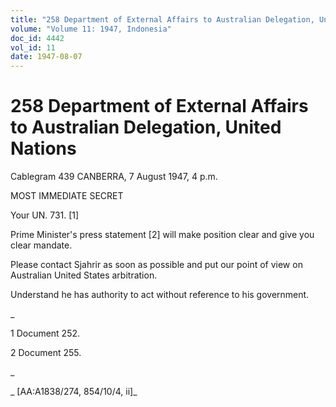 ```yaml
---
title: "258 Department of External Affairs to Australian Delegation, United Nations"
volume: "Volume 11: 1947, Indonesia"
doc_id: 4442
vol_id: 11
date: 1947-08-07
---
```


# 258 Department of External Affairs to Australian Delegation, United Nations

Cablegram 439 CANBERRA, 7 August 1947, 4 p.m.

MOST IMMEDIATE SECRET

Your UN. 731. [1]

Prime Minister's press statement [2] will make position clear and give you clear mandate.

Please contact Sjahrir as soon as possible and put our point of view on Australian United States arbitration.

Understand he has authority to act without reference to his government.

_

1 Document 252.

2 Document 255.

_

_ [AA:A1838/274, 854/10/4, ii]_
